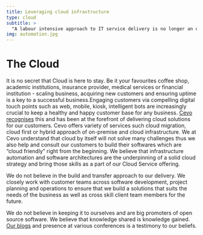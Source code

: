 ```yaml
---
title: Leveraging cloud infrastructure
type: cloud
subtitle: >
  "A labour intensive approach to IT service delivery is no longer an option and those that persist are already behind. Automating your processes and systems reduces your cycle times and will provide your business with the competitive advantage to stay ahead".
img: automation.jpg
---
```


# The Cloud

It is no secret that Cloud is here to stay. Be it your favourites coffee shop, academic institutions, insurance provider, medical services  or financial institution - scaling business, acquiring new customers and ensuring uptime is a key to a successful business.Engaging customers via compelling digital touch points such as web, mobile, kiosk, intelligent bots are increasingly crucial to keep a healthy and happy customer base for any business. [Cevo recognises](/cases/cloud) this and has been at the forefront of delivering cloud solutions for our customers. Cevo offers variety of services such cloud migration, cloud first or hybrid approach of on-premise and cloud infrastructure. We at Cevo understand that cloud by itself will not solve many challenges thus we also help and consult our customers to build their softwares which are “cloud friendly” right from the beginning. We believe that infrastructure automation and software architectures are the underpinning of a solid cloud strategy and bring those skills as a part of our Cloud Service offering.

We do not believe in the build and transfer approach to our delivery. We closely work with customer teams across software development, project planning and operations to ensure that we build a solutions that suits the needs of the business as well as cross skill client team members for the future.

We do not believe in keeping it to ourselves and are big promoters of open source software. We believe that knowledge shared is knowledge gained. [Our blogs](/categories/aws) and presence at various conferences is a testimony to our beliefs.
